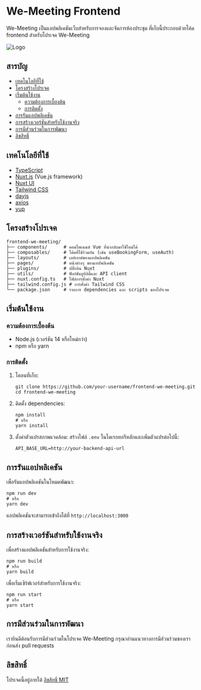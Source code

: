 
# We-Meeting Frontend

We-Meeting เป็นแอปพลิเคชันเว็บสำหรับการจองและจัดการห้องประชุม ที่เก็บนี้ประกอบด้วยโค้ด frontend สำหรับโปรเจค We-Meeting

![Logo](https://img5.pic.in.th/file/secure-sv1/We-Meeting.jpg)

## สารบัญ

- [เทคโนโลยีที่ใช้](#เทคโนโลยีที่ใช้)
- [โครงสร้างโปรเจค](#โครงสร้างโปรเจค)
- [เริ่มต้นใช้งาน](#เริ่มต้นใช้งาน)
  - [ความต้องการเบื้องต้น](#ความต้องการเบื้องต้น)
  - [การติดตั้ง](#การติดตั้ง)
- [การรันแอปพลิเคชัน](#การรันแอปพลิเคชัน)
- [การสร้างเวอร์ชันสำหรับใช้งานจริง](#การสร้างเวอร์ชันสำหรับใช้งานจริง)
- [การมีส่วนร่วมในการพัฒนา](#การมีส่วนร่วมในการพัฒนา)
- [ลิขสิทธิ์](#ลิขสิทธิ์)

## เทคโนโลยีที่ใช้

- [TypeScript](https://www.typescriptlang.org/)
- [Nuxt.js](https://nuxt.com/) (Vue.js framework)
- [Nuxt UI](https://ui.nuxt.com/)
- [Tailwind CSS](https://tailwindcss.com/)
- [dayjs](https://day.js.org/)
- [axios](https://axios-http.com/)
- [yup](https://github.com/jquense/yup)

## โครงสร้างโปรเจค

```
frontend-we-meeting/
├── components/      # คอมโพเนนต์ Vue ที่นำกลับมาใช้ใหม่ได้
├── composables/     # โค้ดที่ใช้ร่วมกัน (เช่น useBookingForm, useAuth)
├── layouts/         # เลย์เอาต์ของแอปพลิเคชัน
├── pages/           # หน้าต่างๆ ของแอปพลิเคชัน
├── plugins/         # ปลั๊กอิน Nuxt
├── utils/           # ฟังก์ชันยูทิลิตี้และ API client
├── nuxt.config.ts   # ไฟล์การตั้งค่า Nuxt
├── tailwind.config.js # การตั้งค่า Tailwind CSS
└── package.json     # รายการ dependencies และ scripts ของโปรเจค
```

## เริ่มต้นใช้งาน

### ความต้องการเบื้องต้น

- Node.js (เวอร์ชัน 14 หรือใหม่กว่า)
- npm หรือ yarn

### การติดตั้ง

1. โคลนที่เก็บ:
   ```
   git clone https://github.com/your-username/frontend-we-meeting.git
   cd frontend-we-meeting
   ```

2. ติดตั้ง dependencies:
   ```
   npm install
   # หรือ
   yarn install
   ```

3. ตั้งค่าตัวแปรสภาพแวดล้อม:
   สร้างไฟล์ `.env` ในไดเรกทอรีหลักและเพิ่มตัวแปรต่อไปนี้:
   ```
   API_BASE_URL=http://your-backend-api-url
   ```

## การรันแอปพลิเคชัน

เพื่อรันแอปพลิเคชันในโหมดพัฒนา:

```
npm run dev
# หรือ
yarn dev
```

แอปพลิเคชันจะสามารถเข้าถึงได้ที่ `http://localhost:3000`

## การสร้างเวอร์ชันสำหรับใช้งานจริง

เพื่อสร้างแอปพลิเคชันสำหรับการใช้งานจริง:

```
npm run build
# หรือ
yarn build
```

เพื่อเริ่มเซิร์ฟเวอร์สำหรับการใช้งานจริง:

```
npm run start
# หรือ
yarn start
```

## การมีส่วนร่วมในการพัฒนา

เรายินดีต้อนรับการมีส่วนร่วมในโปรเจค We-Meeting กรุณาอ่านแนวทางการมีส่วนร่วมของเราก่อนส่ง pull requests

## ลิขสิทธิ์

โปรเจคนี้อยู่ภายใต้ [ลิขสิทธิ์ MIT](LICENSE)
